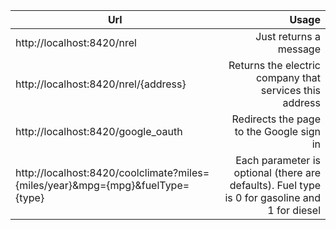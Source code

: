 | Url                                                                               | Usage                                                                                         |
| -------------                                                                     | -------------:                                                                                |
| http://localhost:8420/nrel                                                        | Just returns a message                                                                        |
| http://localhost:8420/nrel/{address}                                              | Returns the electric company that services this address                                       |
| http://localhost:8420/google_oauth                                                | Redirects the page to the Google sign in                                                      |
| http://localhost:8420/coolclimate?miles={miles/year}&mpg={mpg}&fuelType={type}    | Each parameter is optional (there are defaults). Fuel type is 0 for gasoline and 1 for diesel |